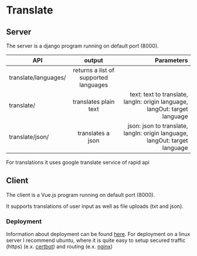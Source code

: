 # Translate

## Server

The server is a django program running on default port (8000).

| API                  |                output                 |                                                                 Parameters |
| -------------------- | :-----------------------------------: | -------------------------------------------------------------------------: |
| translate/languages/ | returns a list of supported languages |                                                                            |
| translate/           |         translates plain text         | text: text to translate, langIn: origin language, langOut: target language |
| translate/json/      |           translates a json           | json: json to translate, langIn: origin language, langOut: target language |

For translations it uses google translate service of rapid api

## Client

The client is a Vue.js program running on default port (8000).

It supports translations of user input as well as file uploads (txt and json).

### Deployment

Information about deployment can be found [here](https://cli.vuejs.org/guide/deployment.html#general-guidelines).
For deployment on a linux server I recommend ubuntu, where it is quite easy to setup secured traffic (https) (e.x. [certbot](https://certbot.eff.org/lets-encrypt/ubuntubionic-nginx)) and routing (e.x. [nginx](https://docs.nginx.com/nginx/admin-guide/web-server/reverse-proxy/))
